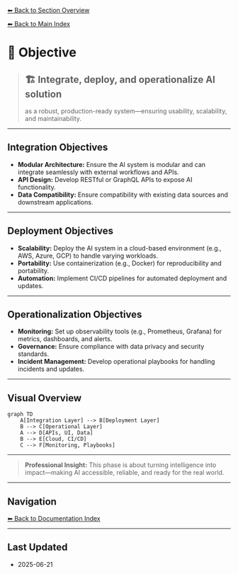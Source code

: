 [⬅ Back to Section Overview](README.md)

[⬅ Back to Main Index](../../INDEX.md)

# 🎯 Objective

> ## 🏗️ Integrate, deploy, and operationalize AI solution
>
> as a robust, production-ready system—ensuring usability, scalability, and maintainability.

---

## Integration Objectives
- **Modular Architecture:** Ensure the AI system is modular and can integrate seamlessly with external workflows and APIs.
- **API Design:** Develop RESTful or GraphQL APIs to expose AI functionality.
- **Data Compatibility:** Ensure compatibility with existing data sources and downstream applications.

---

## Deployment Objectives
- **Scalability:** Deploy the AI system in a cloud-based environment (e.g., AWS, Azure, GCP) to handle varying workloads.
- **Portability:** Use containerization (e.g., Docker) for reproducibility and portability.
- **Automation:** Implement CI/CD pipelines for automated deployment and updates.

---

## Operationalization Objectives
- **Monitoring:** Set up observability tools (e.g., Prometheus, Grafana) for metrics, dashboards, and alerts.
- **Governance:** Ensure compliance with data privacy and security standards.
- **Incident Management:** Develop operational playbooks for handling incidents and updates.

---

## Visual Overview

```mermaid
graph TD
    A[Integration Layer] --> B[Deployment Layer]
    B --> C[Operational Layer]
    A --> D[APIs, UI, Data]
    B --> E[Cloud, CI/CD]
    C --> F[Monitoring, Playbooks]
```

---

> **Professional Insight:**
> This phase is about turning intelligence into impact—making AI accessible, reliable, and ready for the real world.

---

## Navigation

[⬅ Back to Documentation Index](../../INDEX.md)

---

## Last Updated

- 2025-06-21
